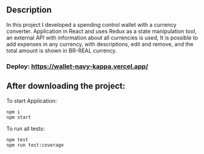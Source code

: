 ## Description

In this project I developed a spending control wallet with a currency converter.
Application in React and uses Redux as a state manipulation tool,
an external API with information about all currencies is used,
It is possible to add expenses in any currency, with descriptions, edit and remove, and the total amount is shown in BR-REAL currency.

### Deploy: https://wallet-navy-kappa.vercel.app/

## After downloading the project:

To start Application:
```
npm i
npm start
```
To run all tests:
```
npm test
npm run test:coverage
```
